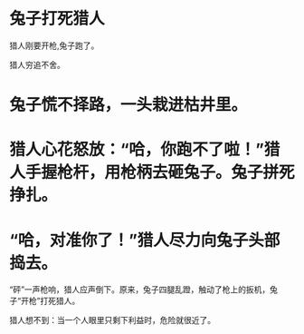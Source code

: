 # 兔子打死猎人
猎人刚要开枪,兔子跑了。 

  猎人穷追不舍。 
# 兔子慌不择路，一头栽进枯井里。 
# 猎人心花怒放：“哈，你跑不了啦！”猎人手握枪杆，用枪柄去砸兔子。兔子拼死挣扎。 
# “哈，对准你了！”猎人尽力向兔子头部捣去。 

“砰”一声枪响，猎人应声倒下。原来，兔子四腿乱蹬，触动了枪上的扳机，兔子“开枪”打死猎人。 


猎人想不到：当一个人眼里只剩下利益时，危险就很近了。
  